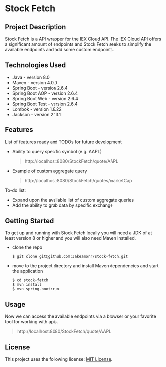 # Stock Fetch

## Project Description

Stock Fetch is a API wrapper for the IEX Cloud API. The IEX Cloud API offers a significant amount of endpoints and Stock Fetch seeks to simplify the available endpoints and add some custom endpoints.
## Technologies Used

* Java - version 8.0
* Maven - version 4.0.0
* Spring Boot - version 2.6.4
* Spring Boot AOP - version 2.6.4
* Spring Boot Web - version 2.6.4
* Spring Boot Test - version 2.6.4
* Lombok - version 1.8.22
* Jackson - version 2.13.1

## Features

List of features ready and TODOs for future development
* Ability to query specific symbol (e.g. AAPL)
   > http://localhost:8080/StockFetch/quote/AAPL
* Example of custom aggregate query
   > http://localhost:8080/StockFetch/quotes/marketCap

To-do list:
* Expand upon the available list of custom aggregate queries
* Add the ability to grab data by specific exchange

## Getting Started
   
To get up and running with Stock Fetch locally you will need a JDK of at least version 8 or higher and you will also need Maven installed.

- clone the repo
   ```console
   $ git clone git@github.com:Jakeamorr/stock-fetch.git
   ```
- move to the project directory and install Maven dependencies and start the application
   ```console
   $ cd stock-fetch
   $ mvn install
   $ mvn spring-boot:run
   ```

## Usage

Now we can access the available endpoints via a browser or your favorite tool for working with apis.
> http://localhost:8080/StockFetch/quote/AAPL

## License

This project uses the following license: [MIT License](<https://opensource.org/licenses/MIT>).
